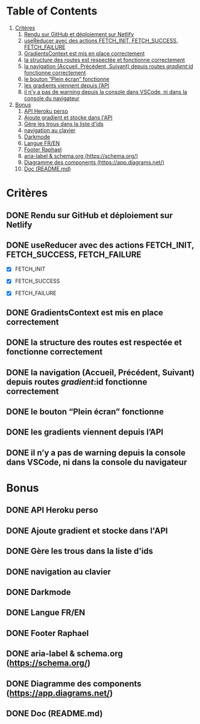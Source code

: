
# Table of Contents

1.  [Critères](#orgcd48fe8)
    1.  [Rendu sur GitHub et déploiement sur Netlify](#orgd3d1a64)
    2.  [useReducer avec des actions FETCH\_INIT, FETCH\_SUCCESS, FETCH\_FAILURE](#org74c378d)
    3.  [GradientsContext est mis en place correctement](#org74486d9)
    4.  [la structure des routes est respectée et fonctionne correctement](#org39fedee)
    5.  [la navigation (Accueil, Précédent, Suivant) depuis routes *gradient*:id fonctionne correctement](#orga88b1ed)
    6.  [le bouton “Plein écran” fonctionne](#orgc9180ce)
    7.  [les gradients viennent depuis l’API](#org71d81f0)
    8.  [il n’y a pas de warning depuis la console dans VSCode, ni dans la console du navigateur](#orgb856c82)
2.  [Bonus](#org7475005)
    1.  [API Heroku perso](#org5f9ffef)
    2.  [Ajoute gradient et stocke dans l'API](#org246910b)
    3.  [Gère les trous dans la liste d'ids](#org8c44bdf)
    4.  [navigation au clavier](#org6758e7e)
    5.  [Darkmode](#org110f864)
    6.  [Langue FR/EN](#org57c4e77)
    7.  [Footer Raphael](#orgb183293)
    8.  [aria-label & schema.org (https://schema.org/)](#org1c3450f)
    9.  [Diagramme des components (https://app.diagrams.net/)](#orgfe7102d)
    10. [Doc (README.md)](#org1a2f80b)



<a id="orgcd48fe8"></a>

# Critères


<a id="orgd3d1a64"></a>

## DONE Rendu sur GitHub et déploiement sur Netlify


<a id="org74c378d"></a>

## DONE useReducer avec des actions FETCH\_INIT, FETCH\_SUCCESS, FETCH\_FAILURE

-   [X] FETCH\_INIT
-   [X] FETCH\_SUCCESS
-   [X] FETCH\_FAILURE


<a id="org74486d9"></a>

## DONE GradientsContext est mis en place correctement


<a id="org39fedee"></a>

## DONE la structure des routes est respectée et fonctionne correctement


<a id="orga88b1ed"></a>

## DONE la navigation (Accueil, Précédent, Suivant) depuis routes *gradient*:id fonctionne correctement


<a id="orgc9180ce"></a>

## DONE le bouton “Plein écran” fonctionne


<a id="org71d81f0"></a>

## DONE les gradients viennent depuis l’API


<a id="orgb856c82"></a>

## DONE il n’y a pas de warning depuis la console dans VSCode, ni dans la console du navigateur


<a id="org7475005"></a>

# Bonus


<a id="org5f9ffef"></a>

## DONE API Heroku perso


<a id="org246910b"></a>

## DONE Ajoute gradient et stocke dans l'API


<a id="org8c44bdf"></a>

## DONE Gère les trous dans la liste d'ids


<a id="org6758e7e"></a>

## DONE navigation au clavier


<a id="org110f864"></a>

## DONE Darkmode


<a id="org57c4e77"></a>

## DONE Langue FR/EN


<a id="orgb183293"></a>

## DONE Footer Raphael


<a id="org1c3450f"></a>

## DONE aria-label & schema.org (<https://schema.org/>)


<a id="orgfe7102d"></a>

## DONE Diagramme des components (<https://app.diagrams.net/>)


<a id="org1a2f80b"></a>

## DONE Doc (README.md)

